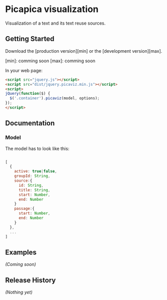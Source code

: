 # Picapica visualization

Visualization of a text and its text reuse sources.

## Getting Started

Download the [production version][min] or the [development version][max].

[min]: comming soon
[max]: comming soon

In your web page:

```html
<script src="jquery.js"></script>
<script src="dist/jquery.picaviz.min.js"></script>
<script>
jQuery(function($) {
  $('.container').picaviz(model, options);
});
</script>
```

## Documentation

### Model
The model has to look like this:

```Javascript

[
  {
    active: true|false,
    groupId: String,
    source:{
      id: String,
      title: String,
      start: Number,
      end: Number
    }
    passage:{
      start: Number,
      end: Number
    }
  },
  ...
]

```

## Examples
_(Coming soon)_

## Release History
_(Nothing yet)_
